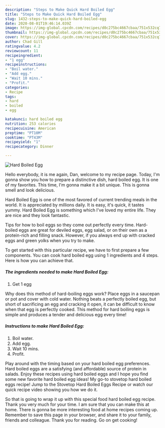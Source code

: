 ```yaml
---
description: "Steps to Make Quick Hard Boiled Egg"
title: "Steps to Make Quick Hard Boiled Egg"
slug: 1432-steps-to-make-quick-hard-boiled-egg
date: 2020-08-01T19:46:14.039Z
image: https://img-global.cpcdn.com/recipes/d0c275bc4667cbaa/751x532cq70/hard-boiled-egg-recipe-main-photo.jpg
thumbnail: https://img-global.cpcdn.com/recipes/d0c275bc4667cbaa/751x532cq70/hard-boiled-egg-recipe-main-photo.jpg
cover: https://img-global.cpcdn.com/recipes/d0c275bc4667cbaa/751x532cq70/hard-boiled-egg-recipe-main-photo.jpg
author: Chad Gill
ratingvalue: 4.2
reviewcount: 11
recipeingredient:
- "1 egg"
recipeinstructions:
- "Boil water."
- "Add egg."
- "Wait 10 mins."
- "Profit."
categories:
- Recipe
tags:
- hard
- boiled
- egg

katakunci: hard boiled egg 
nutrition: 253 calories
recipecuisine: American
preptime: "PT10M"
cooktime: "PT43M"
recipeyield: "1"
recipecategory: Dinner

---
```



![Hard Boiled Egg](https://img-global.cpcdn.com/recipes/d0c275bc4667cbaa/751x532cq70/hard-boiled-egg-recipe-main-photo.jpg)

Hello everybody, it is me again, Dan, welcome to my recipe page. Today, I'm gonna show you how to prepare a distinctive dish, hard boiled egg. It is one of my favorites. This time, I'm gonna make it a bit unique. This is gonna smell and look delicious.

Hard Boiled Egg is one of the most favored of current trending meals in the world. It is appreciated by millions daily. It is easy, it's quick, it tastes yummy. Hard Boiled Egg is something which I've loved my entire life. They are nice and they look fantastic.

Tips for how to boil eggs so they come out perfectly every time. Hard-boiled eggs are great for deviled eggs, egg salad, or on their own as a protein-rich and filling snack. However, if you always end up with cracked eggs and green yolks when you try to make.


To get started with this particular recipe, we have to first prepare a few components. You can cook hard boiled egg using 1 ingredients and 4 steps. Here is how you can achieve that.

<!--inarticleads1-->

##### The ingredients needed to make Hard Boiled Egg:

1. Get 1 egg


Why does this method of hard-boiling eggs work? Place eggs in a saucepan or pot and cover with cold water. Nothing beats a perfectly boiled egg, but short of sacrificing an egg and cracking it open, it can be difficult to know when that egg is perfectly cooked. This method for hard boiling eggs is simple and produces a tender and delicious egg every time! 

<!--inarticleads2-->

##### Instructions to make Hard Boiled Egg:

1. Boil water.
1. Add egg.
1. Wait 10 mins.
1. Profit.


Play around with the timing based on your hard boiled egg preferences. Hard boiled eggs are a satisfying (and affordable) source of protein in salads. Enjoy these recipes using hard boiled eggs and I hope you find some new favorite hard boiled egg ideas! My go-to stovetop hard boiled eggs recipe! Jump to the Stovetop Hard Boiled Eggs Recipe or watch our quick recipe video showing you how we do it. 

So that is going to wrap it up with this special food hard boiled egg recipe. Thank you very much for your time. I am sure that you can make this at home. There is gonna be more interesting food at home recipes coming up. Remember to save this page in your browser, and share it to your family, friends and colleague. Thank you for reading. Go on get cooking!
